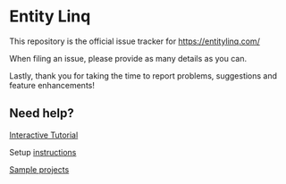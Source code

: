 # Entity Linq

This repository is the official issue tracker for https://entitylinq.com/

When filing an issue, please provide as many details as you can.

Lastly, thank you for taking the time to report problems, suggestions and feature enhancements!

## Need help?

[Interactive Tutorial](https://try.entitylinq.com/)

Setup [instructions](https://github.com/streamx-co/try.elinq/blob/master/Setup.md)

[Sample projects](https://github.com/streamx-co/try.elinq/blob/master/RunLocally.md)
